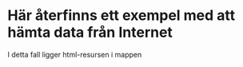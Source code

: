 # Här återfinns ett exempel med att hämta data från Internet

I detta fall ligger html-resursen i mappen
